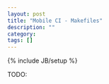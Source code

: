 ```yaml
---
layout: post
title: "Mobile CI - Makefiles"
description: ""
category:
tags: []
---
```

{% include JB/setup %}

TODO:

<!--more-->
